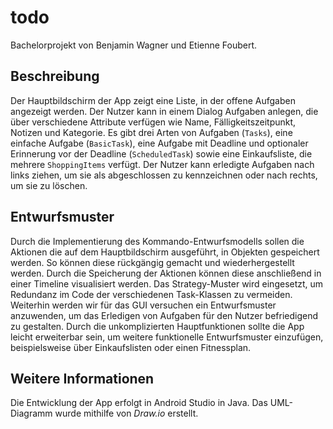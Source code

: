 # todo
Bachelorprojekt von Benjamin Wagner und Etienne Foubert.
## Beschreibung
Der Hauptbildschirm der App zeigt eine Liste, in der offene Aufgaben angezeigt werden. Der Nutzer kann in einem Dialog Aufgaben anlegen, die über verschiedene Attribute verfügen wie Name, Fälligkeitszeitpunkt, Notizen und Kategorie. Es gibt drei Arten von Aufgaben (`Tasks`), eine einfache Aufgabe (`BasicTask`), eine Aufgabe mit Deadline und optionaler Erinnerung vor der Deadline (`ScheduledTask`) sowie eine Einkaufsliste, die mehrere `ShoppingItems` verfügt. Der Nutzer kann erledigte Aufgaben nach links ziehen, um sie als abgeschlossen zu kennzeichnen oder nach rechts, um sie zu löschen.
## Entwurfsmuster
Durch die Implementierung des Kommando-Entwurfsmodells sollen die Aktionen die auf dem Hauptbildschirm ausgeführt, in Objekten gespeichert werden. So können diese rückgängig gemacht und wiederhergestellt werden. Durch die Speicherung der Aktionen können diese anschließend in einer Timeline visualisiert werden.
Das Strategy-Muster wird eingesetzt, um Redundanz im Code der verschiedenen Task-Klassen zu vermeiden.
Weiterhin werden wir für das GUI versuchen ein Entwurfsmuster anzuwenden, um das Erledigen von Aufgaben für den Nutzer befriedigend zu gestalten.
Durch die unkomplizierten Hauptfunktionen sollte die App leicht erweiterbar sein, um weitere funktionelle Entwurfsmuster einzufügen, beispielsweise über Einkaufslisten oder einen Fitnessplan.
## Weitere Informationen
Die Entwicklung der App erfolgt in Android Studio in Java. Das UML-Diagramm wurde mithilfe von _Draw.io_ erstellt.

